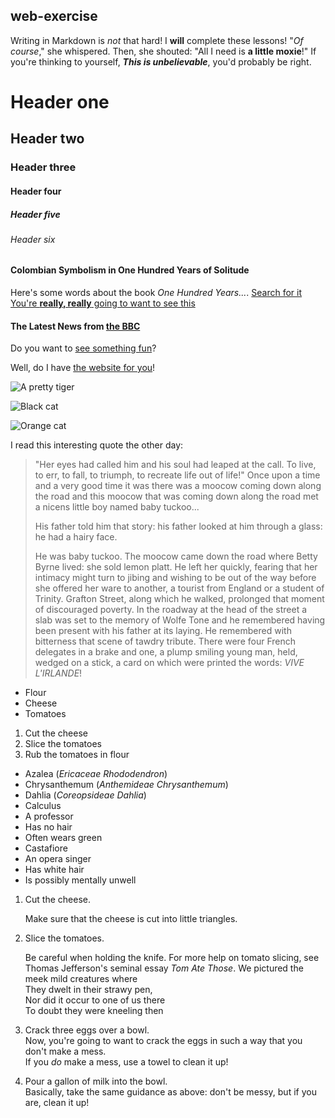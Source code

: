 ## <Ghaith Kelil> web-exercise
Writing in Markdown is _not_ that hard!
I **will** complete these lessons!
"_Of course_," she whispered. Then, she shouted: "All I need is **a little moxie**!"
If you're thinking to yourself, **_This is unbelievable_**, you'd probably be right.
# Header one
## Header two
### Header three
#### Header four
##### Header five
###### Header six
#### Colombian Symbolism in One Hundred Years of Solitude

Here's some words about the book _One Hundred Years..._.
[Search for it](https://www.google.fi/?hl=fi)
[You're **really, really** going to want to see this](https://dailykitten.com/)
#### The Latest News from [the BBC](https://www.bbc.com/news)
Do you want to [see something fun][a fun place]?

Well, do I have [the website for you][another fun place]!

[a fun place]: https://zombo.com/
[another fun place]: https://www.stumbleupon.com/

![A pretty tiger](https://upload.wikimedia.org/wikipedia/commons/5/56/Tiger.50.jpg)

![Black cat][Black]

![Orange cat][Orange]

[Black]: https://upload.wikimedia.org/wikipedia/commons/a/a3/81_INF_DIV_SSI.jpg
[Orange]: http://icons.iconarchive.com/icons/google/noto-emoji-animals-nature/256/22221-cat-icon.png
I read this interesting quote the other day:

> "Her eyes had called him and his soul had leaped at the call. To live, to err, to fall, to triumph, to recreate life out of life!"
> Once upon a time and a very good time it was there was a moocow coming down along the road and this moocow that was coming down along the road met a nicens little boy named baby tuckoo...
>
> His father told him that story: his father looked at him through a glass: he had a hairy face.
>
> He was baby tuckoo. The moocow came down the road where Betty Byrne lived: she sold lemon platt.
>He left her quickly, fearing that her intimacy might turn to jibing and wishing to be out of the way before she offered her ware to another, a tourist from England or a student of Trinity. Grafton Street, along which he walked, prolonged that moment of discouraged poverty. In the roadway at the head of the street a slab was set to the memory of Wolfe Tone and he remembered having been present with his father at its laying. He remembered with bitterness that scene of tawdry tribute. There were four French delegates in a brake and one, a plump smiling young man, held, wedged on a stick, a card on which were printed the words: _VIVE L'IRLANDE_!
* Flour
* Cheese
* Tomatoes
1. Cut the cheese
2. Slice the tomatoes
3. Rub the tomatoes in flour
* Azalea (_Ericaceae Rhododendron_)
* Chrysanthemum (_Anthemideae Chrysanthemum_)
* Dahlia (_Coreopsideae Dahlia_)
* Calculus
 * A professor
 * Has no hair
 * Often wears green
* Castafiore
 * An opera singer
 * Has white hair
 * Is possibly mentally unwell
 1. Cut the cheese.

    Make sure that the cheese is cut into little triangles.

2. Slice the tomatoes.

    Be careful when holding the knife.
    For more help on tomato slicing, see Thomas Jefferson's      seminal essay _Tom Ate Those_.
We pictured the meek mild creatures where  
They dwelt in their strawy pen,  
Nor did it occur to one of us there  
To doubt they were kneeling then
1. Crack three eggs over a bowl.  
Now, you're going to want to crack the eggs in such a way that you don't make a mess.  
If you _do_ make a mess, use a towel to clean it up!

2. Pour a gallon of milk into the bowl.  
Basically, take the same guidance as above: don't be messy, but if you are, clean it up!
